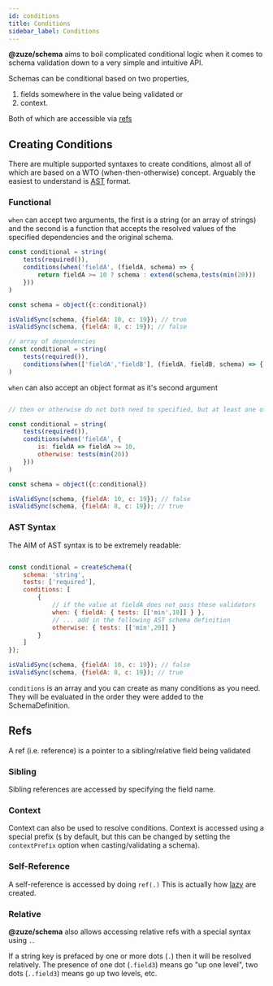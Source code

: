 ```yaml
---
id: conditions
title: Conditions
sidebar_label: Conditions
---
```


**@zuze/schema** aims to boil complicated conditional logic when it comes to schema validation down to a very simple and intuitive API.

Schemas can be conditional based on two properties, 

1. fields somewhere in the value being validated or
2. context.

Both of which are accessible via [refs](#refs)

## Creating Conditions

There are multiple supported syntaxes to create conditions, almost all of which are based on a WTO (when-then-otherwise) concept. Arguably the easiest to understand is [AST](ast.md#conditions) format.


### Functional

`when` can accept two arguments, the first is a string (or an array of strings) and the second is a function that accepts the resolved values of the specified dependencies and the original schema.


```js
const conditional = string(
    tests(required()),
    conditions(when('fieldA', (fieldA, schema) => {
        return fieldA >= 10 ? schema : extend(schema,tests(min(20)))
    }))
)

const schema = object({c:conditional})

isValidSync(schema, {fieldA: 10, c: 19}); // true
isValidSync(schema, {fieldA: 8, c: 19}); // false
```

```js
// array of dependencies
const conditional = string(
    tests(required()),
    conditions(when(['fieldA','fieldB'], (fieldA, fieldB, schema) => { ... }))
)
```

`when` can also accept an object format as it's second argument

```js

// then or otherwise do not both need to specified, but at least one of them is required

const conditional = string(
    tests(required()),
    conditions(when('fieldA', {
        is: fieldA => fieldA >= 10,
        otherwise: tests(min(20))
    }))
)

const schema = object({c:conditional})

isValidSync(schema, {fieldA: 10, c: 19}); // false
isValidSync(schema, {fieldA: 8, c: 19}); // true
```

### AST Syntax

The AIM of AST syntax is to be extremely readable:

```js

const conditional = createSchema({
    schema: 'string',
    tests: ['required'],
    conditions: [
        {
            // if the value at fieldA does not pass these validators
            when: { fieldA: { tests: [['min',10]] } },
            // ... add in the following AST schema definition
            otherwise: { tests: [['min',20]] }
        }
    ]
});

isValidSync(schema, {fieldA: 10, c: 19}); // false
isValidSync(schema, {fieldA: 8, c: 19}); // true

```

`conditions` is an array and you can create as many conditions as you need. They will be evaluated in the order they were added to the SchemaDefinition.


## Refs

A ref (i.e. reference) is a pointer to a sibling/relative field being validated

### Sibling

Sibling references are accessed by specifying the field name.

### Context

Context can also be used to resolve conditions. Context is accessed using a special prefix (`$` by default, but this can be changed by setting the `contextPrefix` option when casting/validating a schema). 

### Self-Reference

A self-reference is accessed by doing `ref(.)` This is actually how [lazy](schemas.md#lazy) are created.

### Relative

**@zuze/schema** also allows accessing relative refs with a special syntax using `.`.

If a string key is prefaced by one or more dots (`.`) then it will be resolved relatively. The presence of one dot (`.field3`) means go "up one level", two dots (`..field3`) means go up two levels, etc.